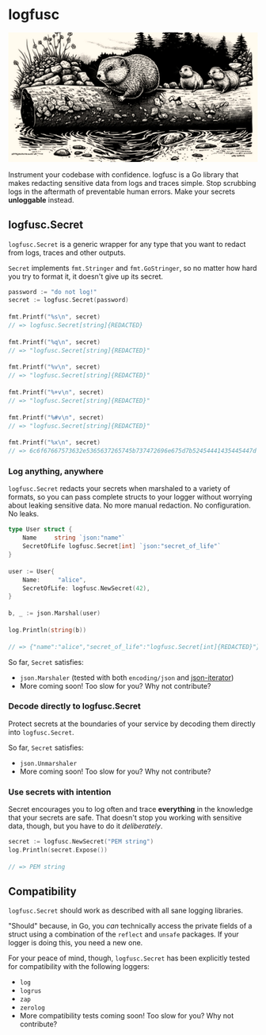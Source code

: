 # logfusc

![A family of gophers riding a log down a river](images/logging-gophers.jpg)

Instrument your codebase with confidence. logfusc is a Go library that makes
redacting sensitive data from logs and traces simple. Stop scrubbing logs in the
aftermath of preventable human errors. Make your secrets **unloggable** instead.

## logfusc.Secret

`logfusc.Secret` is a generic wrapper for any type that you want to redact from
logs, traces and other outputs.

`Secret` implements `fmt.Stringer` and `fmt.GoStringer`, so no matter how hard
you try to format it, it doesn't give up its secret.

```go
password := "do not log!"
secret := logfusc.Secret(password)

fmt.Printf("%s\n", secret)
// => logfusc.Secret[string]{REDACTED}

fmt.Printf("%q\n", secret)
// => "logfusc.Secret[string]{REDACTED}"

fmt.Printf("%v\n", secret)
// => "logfusc.Secret[string]{REDACTED}"

fmt.Printf("%+v\n", secret)
// => "logfusc.Secret[string]{REDACTED}"

fmt.Printf("%#v\n", secret)
// => "logfusc.Secret[string]{REDACTED}"

fmt.Printf("%x\n", secret)
// => 6c6f67667573632e5365637265745b737472696e675d7b52454441435445447d == logfusc.Secret[string]{REDACTED}
```

### Log anything, anywhere

`logfusc.Secret` redacts your secrets when marshaled to a variety of formats, so
you can pass complete structs to your logger without worrying about leaking
sensitive data. No more manual redaction. No configuration. No leaks.

```go
type User struct {
    Name     string `json:"name"`
    SecretOfLife logfusc.Secret[int] `json:"secret_of_life"`
}

user := User{
    Name:     "alice",
    SecretOfLife: logfusc.NewSecret(42),
}

b, _ := json.Marshal(user)

log.Println(string(b))

// => {"name":"alice","secret_of_life":"logfusc.Secret[int]{REDACTED}"}
```

So far, `Secret` satisfies:
- `json.Marshaler` (tested with both `encoding/json` and [json-iterator](https://github.com/json-iterator/go))
- More coming soon! Too slow for you? Why not contribute?

### Decode directly to logfusc.Secret

Protect secrets at the boundaries of your service by decoding them directly into `logfusc.Secret`.

So far, `Secret` satisfies:
- `json.Unmarshaler`
- More coming soon! Too slow for you? Why not contribute?

### Use secrets with intention

Secret encourages you to log often and trace **everything** in the knowledge
that your secrets are safe. That doesn't stop you working with sensitive data,
though, but you have to do it *deliberately*.

```go
secret := logfusc.NewSecret("PEM string")
log.Println(secret.Expose())

// => PEM string
```

## Compatibility

`logfusc.Secret` should work as described with all sane logging libraries.

"Should" because, in Go, you _can_ technically access the private fields of a
struct using a combination of the `reflect` and `unsafe` packages. If your
logger is doing this, you need a new one.

For your peace of mind, though, `logfusc.Secret` has been explicitly tested for
compatibility with the following loggers:
- `log`
- `logrus`
- `zap`
- `zerolog`
- More compatibility tests coming soon! Too slow for you? Why not contribute?
